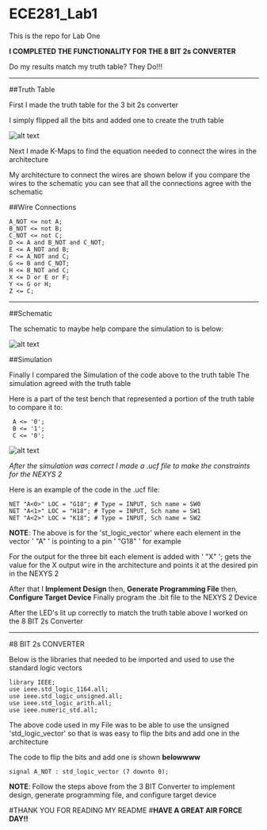 ECE281_Lab1
===========

This is the repo for Lab One

**I COMPLETED THE FUNCTIONALITY FOR THE 8 BIT 2s CONVERTER**

Do my results match my truth table?
They Do!!!

*************

##Truth Table

First I made the truth table for the 3 bit 2s converter

I simply flipped all the bits and added one to create the truth table

![alt text](https://raw2.github.com/JarrodWooden/ECE281_Lab1/master/Truth_Table.jpg "Truth Table")


Next I made K-Maps to find the equation needed to connect the wires
in the architecture

My architecture to connect the wires are shown below
if you compare the wires to the schematic you can see that
all the connections agree with the schematic

##Wire Connections

```
A_NOT <= not A;
B_NOT <= not B;
C_NOT <= not C;
D <= A and B_NOT and C_NOT;
E <= A_NOT and B;
F <= A_NOT and C;
G <= B and C_NOT;
H <= B_NOT and C;
X <= D or E or F;
Y <= G or H;
Z <= C;
```

********************

##Schematic

The schematic to maybe help compare the simulation to is below:

![alt text](https://raw2.github.com/JarrodWooden/ECE281_Lab1/master/Schematic.jpg "Schematic Picture")

##Simulation

Finally I compared the Simulation of the code above to the truth table
The simulation agreed with the truth table

Here is a part of the test bench that represented a portion of the truth table 
to compare it to:

```
 A <= '0';
 B <= '1';
 C <= '0';
```

![alt text](https://raw2.github.com/JarrodWooden/ECE281_Lab1/master/Simulation_Picture.PNG "Simulation Picture")

*_After the simulation was correct I made a .ucf file to make_*
*_the constraints for the NEXYS 2_*

Here is an example of the code in the .ucf file:

```
NET "A<0>" LOC = "G18"; # Type = INPUT, Sch name = SW0
NET "A<1>" LOC = "H18"; # Type = INPUT, Sch name = SW1
NET "A<2>" LOC = "K18"; # Type = INPUT, Sch name = SW2
```

**NOTE**: The above is for the 'st_logic_vector' where each element in the vector ' "A<element>" '
is pointing to a pin ' "G18" ' for example

For the output for the three bit each element is added with ' "X" ';
gets the value for the X output wire in the architecture and
points it at the desired pin in the NEXYS 2

After that I **Implement Design**
then, **Generate Programming File**
then, **Configure Target Device**
Finally program the .bit file to the NEXYS 2 Device

After the LED's lit up correctly to match the truth table above
I worked on the 8 BIT 2s Converter


***********************


#8 BIT 2s CONVERTER

Below is the libraries that needed to be imported and used to use
the standard logic vectors

```
library IEEE;
use ieee.std_logic_1164.all;
use ieee.std_logic_unsigned.all;
use ieee.std_logic_arith.all;
use ieee.numeric_std.all;
```

The above code used in my File was to be able to use the unsigned 'std_logic_vector'
so that is was easy to flip the bits and add one in the architecture

The code to flip the bits and add one is shown **belowwww**

```
signal A_NOT : std_logic_vector (7 downto 0);
```

**NOTE**: Follow the steps above from the 3 BIT Converter to implement design,
generate programming file, and configure target device


#THANK YOU FOR READING MY README
#**HAVE A GREAT AIR FORCE DAY!!**



